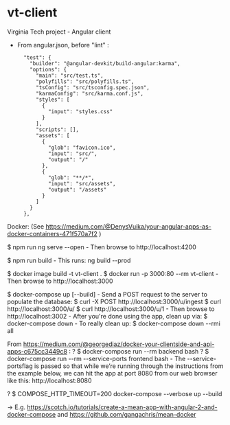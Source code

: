 # vt-client
Virginia Tech project - Angular client

- From angular.json, before "lint" :

        "test": {
          "builder": "@angular-devkit/build-angular:karma",
          "options": {
            "main": "src/test.ts",
            "polyfills": "src/polyfills.ts",
            "tsConfig": "src/tsconfig.spec.json",
            "karmaConfig": "src/karma.conf.js",
            "styles": [
              {
                "input": "styles.css"
              }
            ],
            "scripts": [],
            "assets": [
              {
                "glob": "favicon.ico",
                "input": "src/",
                "output": "/"
              },
              {
                "glob": "**/*",
                "input": "src/assets",
                "output": "/assets"
              }
            ]
          }
        },

Docker: (See https://medium.com/@DenysVuika/your-angular-apps-as-docker-containers-471f570a7f2 )

$ npm run ng serve --open
	- Then browse to http://localhost:4200

$ npm run build
	- This runs: ng build --prod

$ docker image build -t vt-client .
$ docker run -p 3000:80 --rm vt-client
	- Then browse to http://localhost:3000

$ docker-compose up [--build]
	- Send a POST request to the server to populate the database:
		$ curl -X POST http://localhost:3000/u/ingest
		$ curl http://localhost:3000/u/
		$ curl http://localhost:3000/u/1
	- Then browse to http://localhost:3002
	- After you're done using the app, clean up via: $ docker-compose down
	- To really clean up: $ docker-compose down --rmi all

From https://medium.com/@georgediaz/docker-your-clientside-and-api-apps-c675cc3449c8 :
? $ docker-compose run --rm backend bash
? $     docker-compose run --rm --service-ports frontend bash
	- The --service-portsflag is passed so that while we’re running through the instructions from the example below, we can hit the app at port 8080 from our web browser like this: http://localhost:8080

? $ COMPOSE_HTTP_TIMEOUT=200 docker-compose --verbose up --build

-> E.g. https://scotch.io/tutorials/create-a-mean-app-with-angular-2-and-docker-compose and https://github.com/gangachris/mean-docker
